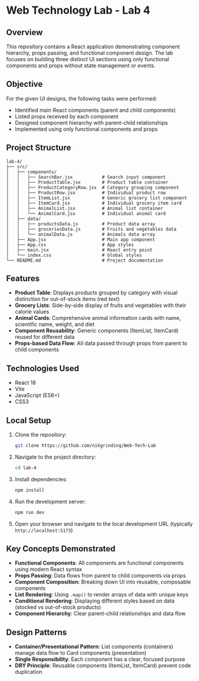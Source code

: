 # Web Technology Lab - Lab 4

## Overview

This repository contains a React application demonstrating component hierarchy, props passing, and functional component design. The lab focuses on building three distinct UI sections using only functional components and props without state management or events.

## Objective

For the given UI designs, the following tasks were performed:

-   Identified main React components (parent and child components)
-   Listed props received by each component
-   Designed component hierarchy with parent-child relationships
-   Implemented using only functional components and props

## Project Structure

```
lab-4/
├── src/
│   ├── components/
│   │   ├── SearchBar.jsx           # Search input component
│   │   ├── ProductTable.jsx        # Product table container
│   │   ├── ProductCategoryRow.jsx  # Category grouping component
│   │   ├── ProductRow.jsx          # Individual product row
│   │   ├── ItemList.jsx            # Generic grocery list component
│   │   ├── ItemCard.jsx            # Individual grocery item card
│   │   ├── AnimalList.jsx          # Animal list container
│   │   └── AnimalCard.jsx          # Individual animal card
│   ├── data/
│   │   ├── productsData.js         # Product data array
│   │   ├── groceriesData.js        # Fruits and vegetables data
│   │   └── animalData.js           # Animals data array
│   ├── App.jsx                     # Main app component
│   ├── App.css                     # App styles
│   ├── main.jsx                    # React entry point
│   └── index.css                   # Global styles
└── README.md                       # Project documentation
```

## Features

-   **Product Table**: Displays products grouped by category with visual distinction for out-of-stock items (red text)
-   **Grocery Lists**: Side-by-side display of fruits and vegetables with their calorie values
-   **Animal Cards**: Comprehensive animal information cards with name, scientific name, weight, and diet
-   **Component Reusability**: Generic components (ItemList, ItemCard) reused for different data
-   **Props-based Data Flow**: All data passed through props from parent to child components

## Technologies Used

-   React 18
-   Vite
-   JavaScript (ES6+)
-   CSS3

## Local Setup

1. Clone the repository:
    ```bash
    git clone https://github.com/nikgrinding/Web-Tech-Lab
    ```
2. Navigate to the project directory:
    ```bash
    cd lab-4
    ```
3. Install dependencies:
    ```bash
    npm install
    ```
4. Run the development server:
    ```bash
    npm run dev
    ```
5. Open your browser and navigate to the local development URL (typically `http://localhost:5173`)

## Key Concepts Demonstrated

-   **Functional Components**: All components are functional components using modern React syntax
-   **Props Passing**: Data flows from parent to child components via props
-   **Component Composition**: Breaking down UI into reusable, composable components
-   **List Rendering**: Using `.map()` to render arrays of data with unique keys
-   **Conditional Rendering**: Displaying different styles based on data (stocked vs out-of-stock products)
-   **Component Hierarchy**: Clear parent-child relationships and data flow

## Design Patterns

-   **Container/Presentational Pattern**: List components (containers) manage data flow to Card components (presentation)
-   **Single Responsibility**: Each component has a clear, focused purpose
-   **DRY Principle**: Reusable components (ItemList, ItemCard) prevent code duplication
